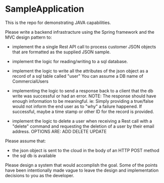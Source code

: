 # SampleApplication
This is the repo for demonstrating JAVA capabilities. 

Please write a backend infrastracture using the Spring framework and the MVC design pattern to:
- implement the a single Rest API call to process customer JSON objects that are formatted as the supplied JSON sample.

- implement the logic for reading/writing to a sql database.

- implement the logic to write all the attributes of the json object as a record of a sql table called "user" 
	You can assume a DB name of CommercialUsers

- implementing the logic to send a response back to a client that the db write was successful or had an error.
	NOTE: The response should have enough information to be meaningful. ie: Simply providing a true/false would
	not inform the end user as to "why" a failure happened. If successful, maybe a time stamp or other ID for the record is provided.

- implement the logic to delete a user when receiving a Rest call with a "delete" command and requesting the deletion of a user by their email address.
	OPTIONS ARE:
		ADD
		DELETE
		UPDATE

Please assume that:
- the json object is sent to the cloud in the body of an HTTP POST method
- the sql db is available 

Please design a system that would accomplish the goal. Some of the points have been intentionally made vague to leave the design and implementation decisions to you as the developer.
